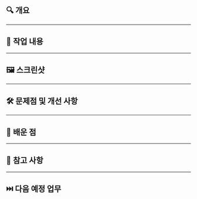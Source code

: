 ## 🔍 개요

<!-- 작업의 목적이나 전체 개요를 간단히 작성해주세요 -->

---

## 📌 작업 내용

<!-- 주요 변경사항이나 구현한 기능을 작성해주세요 -->

---

## 🖼️ 스크린샷

<!-- UI 변경이 있다면 스크린샷을 첨부해주세요 -->

---

## 🛠️ 문제점 및 개선 사항

<!-- 발견된 이슈나 처리한 오류가 있다면 작성해주세요 -->

---

## 📘 배운 점

<!-- 개발하면서 얻은 인사이트가 있다면 작성해주세요 -->

---

## 📎 참고 사항

<!-- 리뷰어가 참고해야 할 사항이나 기타 공유할 정보 -->

---

## ⏭️ 다음 예정 업무

<!-- 다음 단계로 계획 중인 작업이 있다면 작성해주세요 -->
